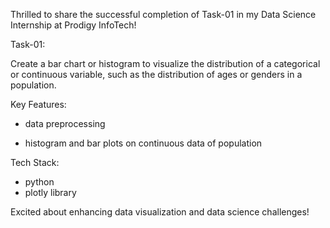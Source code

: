 Thrilled to share the successful completion of Task-01 in my Data Science Internship at Prodigy InfoTech!

Task-01: 

Create a bar chart or histogram to visualize the distribution of a categorical or continuous variable, such as the distribution of ages or genders in a population.

Key Features:

- data preprocessing 

- histogram and bar plots on continuous data of population 

Tech Stack:

- python 
- plotly library 

Excited about enhancing data visualization and data science challenges!
